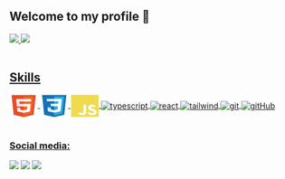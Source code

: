 ## Welcome to my profile 🤠

 <div>
   <a href="https://github.com/davsoliveira">
   <img height="180em" src="https://github-readme-stats.vercel.app/api?username=davsoliveira&show_icons=true&theme=radical&include_all_commits=true&count_private=true"/>
   <img height="180em" src="https://github-readme-stats.vercel.app/api/top-langs/?username=davsoliveira&layout=compact&langs_count=6&theme=radical"/>
</div>
    
<div style="display: inline_block"><br>
  <h2>Skills</h2>
  <div style="display: inline_block">
   <img align="center" alt="html" height="40" width="50" src="https://raw.githubusercontent.com/devicons/devicon/master/icons/html5/html5-original.svg" />
   <img align="center" alt="css" height="40" width="50" src="https://raw.githubusercontent.com/devicons/devicon/master/icons/css3/css3-original.svg" />
   <img align="center" alt="javascript" height="40" width="50" src="https://raw.githubusercontent.com/devicons/devicon/master/icons/javascript/javascript-plain.svg" />
<img align="center" alt="typescript" height="40" width="50" src="https://cdn.jsdelivr.net/gh/devicons/devicon@latest/icons/typescript/typescript-original.svg" />
   <img align="center" alt="react" height="40" width="50" src="https://cdn.jsdelivr.net/gh/devicons/devicon@latest/icons/react/react-original.svg" /> 
   <img align="center" alt="tailwind" height="40" width="50" src="https://cdn.jsdelivr.net/gh/devicons/devicon@latest/icons/tailwindcss/tailwindcss-original.svg" />
   <img align="center" alt="git" height="40" width="50" src="https://cdn.jsdelivr.net/gh/devicons/devicon/icons/git/git-original.svg" />
   <img align="center" alt="gitHub" height="40" width="50" src="https://cdn.jsdelivr.net/gh/devicons/devicon/icons/github/github-original.svg" />
   
          
             
</div>
</div>
 
<br>
 
### Social media:
 
<div> 
  <a href = "mailto:davi.ol.santos@gmail.com"><img src="https://img.shields.io/badge/-Gmail-%23333?style=for-the-badge&logo=gmail&logoColor=white" target="_blank"></a>
  <a href="https://www.linkedin.com/in/davi-oliveira-dos-santos-22203a21a/" target="_blank"><img src="https://img.shields.io/badge/-LinkedIn-%230077B5?style=for-the-badge&logo=linkedin&logoColor=white" target="_blank"></a>
  <a href="https://instagram.com/davsoliveira" target="_blank"><img src="https://img.shields.io/badge/-Instagram-%23E4405F?style=for-the-badge&logo=instagram&logoColor=white" target="_blank"></a>
</div>
